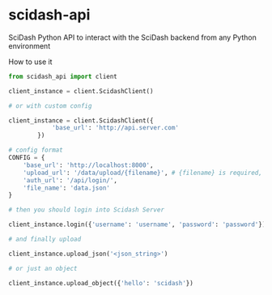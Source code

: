 # scidash-api
SciDash Python API to interact with the SciDash backend from any Python environment

How to use it

```python
from scidash_api import client

client_instance = client.ScidashClient()

# or with custom config

client_instance = client.ScidashClient({
            'base_url': 'http://api.server.com'
        })

# config format
CONFIG = {
    'base_url': 'http://localhost:8000',
    'upload_url': '/data/upload/{filename}', # {filename} is required, it will be replaced with file name at the time of the request
    'auth_url': '/api/login/',
    'file_name': 'data.json'
}

# then you should login into Scidash Server

client_instance.login({'username': 'username', 'password': 'password'})

# and finally upload

client_instance.upload_json('<json_string>')

# or just an object

client_instance.upload_object({'hello': 'scidash'})

```

